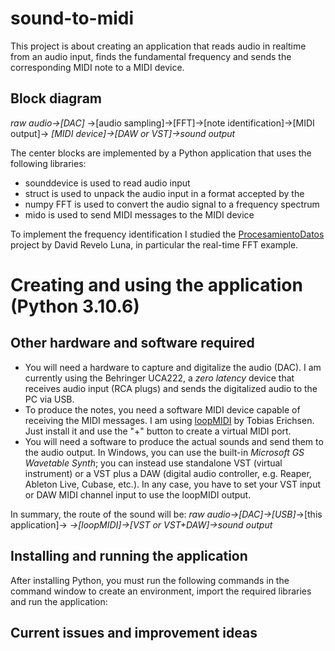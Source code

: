 # sound-to-midi
This project is about creating an application that reads audio in realtime from an audio input, finds the fundamental frequency and sends the corresponding MIDI note to a MIDI device.

## Block diagram

*raw audio->[DAC]* ->[audio sampling]->[FFT]->[note identification]->[MIDI output]-> *[MIDI device]->[DAW or VST]->sound output*

The center blocks are implemented by a Python application that uses the following libraries:
- sounddevice is used to read audio input
- struct      is used to unpack the audio input in a format accepted by the
- numpy FFT   is used to convert the audio signal to a frequency spectrum
- mido        is used to send MIDI messages to the MIDI device

To implement the frequency identification I studied the [ProcesamientoDatos](https://github.com/DavidReveloLuna/ProcesamientoDatos) project by David Revelo Luna, in particular the real-time FFT example.

# Creating and using the application (Python 3.10.6)
## Other hardware and software required
- You will need a hardware to capture and digitalize the audio (DAC). I am currently using the Behringer UCA222, a *zero latency* device that receives audio input (RCA plugs) and sends the digitalized audio to the PC via USB.
- To produce the notes, you need a software MIDI device capable of receiving the MIDI messages. I am using [loopMIDI](https://www.tobias-erichsen.de/software/loopmidi.html) by Tobias Erichsen. Just install it and use the "+" button to create a virtual MIDI port.
- You will need a software to produce the actual sounds and send them to the audio output. In Windows, you can use the built-in *Microsoft GS Wavetable Synth*; you can instead use standalone VST (virtual instrument) or a VST plus a DAW (digital audio controller, e.g. Reaper, Ableton Live, Cubase, etc.). In any case, you have to set your VST input or DAW MIDI channel input to use the loopMIDI output.

In summary, the route of the sound will be:
*raw audio->[DAC]->[USB]*->[this application]-> *->[loopMIDI]->[VST or VST+DAW]->sound output*

## Installing and running the application
After installing Python, you must run the following commands in the command window to create an environment, import the required libraries and run the application:

## Current issues and improvement ideas
